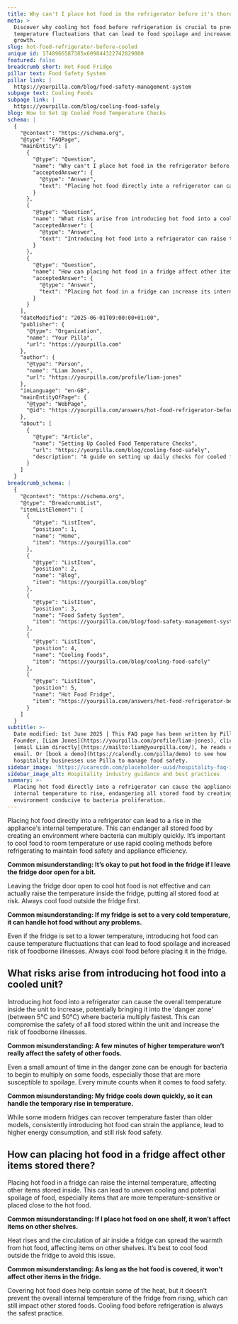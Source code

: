 ```yaml
---
title: Why can't I place hot food in the refrigerator before it's thoroughly cooled?
meta: >
  Discover why cooling hot food before refrigeration is crucial to prevent
  temperature fluctuations that can lead to food spoilage and increased bacteria
  growth.
slug: hot-food-refrigerator-before-cooled
unique id: 1748966587385x609844322742829000
featured: false
breadcrumb short: Hot Food Fridge
pillar text: Food Safety System
pillar link: |
  https://yourpilla.com/blog/food-safety-management-system
subpage text: Cooling Foods
subpage link: |
  https://yourpilla.com/blog/cooling-food-safely
blog: How to Set Up Cooled Food Temperature Checks
schema: |
  {
    "@context": "https://schema.org",
    "@type": "FAQPage",
    "mainEntity": [
      {
        "@type": "Question",
        "name": "Why can't I place hot food in the refrigerator before it's thoroughly cooled?",
        "acceptedAnswer": {
          "@type": "Answer",
          "text": "Placing hot food directly into a refrigerator can cause the appliance's internal temperature to rise, endangering all stored food by creating an environment conducive to bacteria proliferation. It is necessary to cool food to room temperature or use rapid cooling methods before refrigeration to safeguard food safety and appliance efficiency."
        }
      },
      {
        "@type": "Question",
        "name": "What risks arise from introducing hot food into a cooled unit?",
        "acceptedAnswer": {
          "@type": "Answer",
          "text": "Introducing hot food into a refrigerator can raise the internal temperature, potentially bringing it into the 'danger zone' (between 5°C and 50°C), where bacteria multiply fastest. This situation can compromise the safety of all food stored within the unit and increase the risk of foodborne illnesses."
        }
      },
      {
        "@type": "Question",
        "name": "How can placing hot food in a fridge affect other items stored there?",
        "acceptedAnswer": {
          "@type": "Answer",
          "text": "Placing hot food in a fridge can increase its internal temperature, which affects other stored items by leading to uneven cooling and potential spoilage. Heat can spread via the fridge's air circulation, affecting items on different shelves, regardless of whether the hot food is covered."
        }
      }
    ],
    "dateModified": "2025-06-01T09:00:00+01:00",
    "publisher": {
      "@type": "Organization",
      "name": "Your Pilla",
      "url": "https://yourpilla.com"
    },
    "author": {
      "@type": "Person",
      "name": "Liam Jones",
      "url": "https://yourpilla.com/profile/liam-jones"
    },
    "inLanguage": "en-GB",
    "mainEntityOfPage": {
      "@type": "WebPage",
      "@id": "https://yourpilla.com/answers/hot-food-refrigerator-before-cooled"
    },
    "about": [
      {
        "@type": "Article",
        "name": "Setting Up Cooled Food Temperature Checks",
        "url": "https://yourpilla.com/blog/cooling-food-safely",
        "description": "A guide on setting up daily checks for cooled food temperatures to ensure food safety and compliance."
      }
    ]
  }
breadcrumb_schema: |
  {
    "@context": "https://schema.org",
    "@type": "BreadcrumbList",
    "itemListElement": [
      {
        "@type": "ListItem",
        "position": 1,
        "name": "Home",
        "item": "https://yourpilla.com"
      },
      {
        "@type": "ListItem",
        "position": 2,
        "name": "Blog",
        "item": "https://yourpilla.com/blog"
      },
      {
        "@type": "ListItem",
        "position": 3,
        "name": "Food Safety System",
        "item": "https://yourpilla.com/blog/food-safety-management-system"
      },
      {
        "@type": "ListItem",
        "position": 4,
        "name": "Cooling Foods",
        "item": "https://yourpilla.com/blog/cooling-food-safely"
      },
      {
        "@type": "ListItem",
        "position": 5,
        "name": "Hot Food Fridge",
        "item": "https://yourpilla.com/answers/hot-food-refrigerator-before-cooled"
      }
    ]
  }
subtitle: >-
  Date modified: 1st June 2025 | This FAQ page has been written by Pilla
  Founder, [Liam Jones](https://yourpilla.com/profile/liam-jones), click to
  [email Liam directly](https://mailto:liam@yourpilla.com/), he reads every
  email. Or [book a demo](https://calendly.com/pilla/demo) to see how
  hospitality businesses use Pilla to manage food safety.
sidebar_image: 'https://ucarecdn.com/placeholder-uuid/hospitality-faq-image.jpg'
sidebar_image_alt: Hospitality industry guidance and best practices
summary: >-
  Placing hot food directly into a refrigerator can cause the appliance's
  internal temperature to rise, endangering all stored food by creating an
  environment conducive to bacteria proliferation.
---
```

Placing hot food directly into a refrigerator can lead to a rise in the appliance's internal temperature. This can endanger all stored food by creating an environment where bacteria can multiply quickly. It’s important to cool food to room temperature or use rapid cooling methods before refrigerating to maintain food safety and appliance efficiency.

**Common misunderstanding: It’s okay to put hot food in the fridge if I leave the fridge door open for a bit.**

Leaving the fridge door open to cool hot food is not effective and can actually raise the temperature inside the fridge, putting all stored food at risk. Always cool food outside the fridge first.

**Common misunderstanding: If my fridge is set to a very cold temperature, it can handle hot food without any problems.**

Even if the fridge is set to a lower temperature, introducing hot food can cause temperature fluctuations that can lead to food spoilage and increased risk of foodborne illnesses. Always cool food before placing it in the fridge.

## What risks arise from introducing hot food into a cooled unit?

Introducing hot food into a refrigerator can cause the overall temperature inside the unit to increase, potentially bringing it into the 'danger zone' (between 5°C and 50°C) where bacteria multiply fastest. This can compromise the safety of all food stored within the unit and increase the risk of foodborne illnesses.

**Common misunderstanding: A few minutes of higher temperature won’t really affect the safety of other foods.**

Even a small amount of time in the danger zone can be enough for bacteria to begin to multiply on some foods, especially those that are more susceptible to spoilage. Every minute counts when it comes to food safety.

**Common misunderstanding: My fridge cools down quickly, so it can handle the temporary rise in temperature.**

While some modern fridges can recover temperature faster than older models, consistently introducing hot food can strain the appliance, lead to higher energy consumption, and still risk food safety.

## How can placing hot food in a fridge affect other items stored there?

Placing hot food in a fridge can raise the internal temperature, affecting other items stored inside. This can lead to uneven cooling and potential spoilage of food, especially items that are more temperature-sensitive or placed close to the hot food.

**Common misunderstanding: If I place hot food on one shelf, it won’t affect items on other shelves.**

Heat rises and the circulation of air inside a fridge can spread the warmth from hot food, affecting items on other shelves. It’s best to cool food outside the fridge to avoid this issue.

**Common misunderstanding: As long as the hot food is covered, it won’t affect other items in the fridge.**

Covering hot food does help contain some of the heat, but it doesn’t prevent the overall internal temperature of the fridge from rising, which can still impact other stored foods. Cooling food before refrigeration is always the safest practice.
